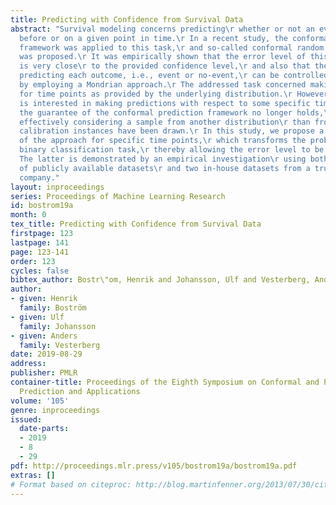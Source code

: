 ```yaml
---
title: Predicting with Confidence from Survival Data
abstract: "Survival modeling concerns predicting\r whether or not an event will occur
  before or on a given point in time.\r In a recent study, the conformal prediction
  framework was applied to this task,\r and so-called conformal random survival forest
  was proposed.\r It was empirically shown that the error level of this model indeed
  is very close\r to the provided confidence level,\r and also that the error for
  predicting each outcome, i.e., event or no-event,\r can be controlled separately
  by employing a Mondrian approach.\r The addressed task concerned making predictions
  for time points as provided by the underlying distribution.\r However, if one instead
  is interested in making predictions with respect to some specific time point,\r
  the guarantee of the conformal prediction framework no longer holds,\r as one is
  effectively considering a sample from another distribution\r than from which the
  calibration instances have been drawn.\r In this study, we propose a modification
  of the approach for specific time points,\r which transforms the problem into a
  binary classification task,\r thereby allowing the error level to be controlled.\r
  The latter is demonstrated by an empirical investigation\r using both a collection
  of publicly available datasets\r and two in-house datasets from a truck manufacturing
  company."
layout: inproceedings
series: Proceedings of Machine Learning Research
id: bostrom19a
month: 0
tex_title: Predicting with Confidence from Survival Data
firstpage: 123
lastpage: 141
page: 123-141
order: 123
cycles: false
bibtex_author: Bostr\"om, Henrik and Johansson, Ulf and Vesterberg, Anders
author:
- given: Henrik
  family: Boström
- given: Ulf
  family: Johansson
- given: Anders
  family: Vesterberg
date: 2019-08-29
address: 
publisher: PMLR
container-title: Proceedings of the Eighth Symposium on Conformal and Probabilistic
  Prediction and Applications
volume: '105'
genre: inproceedings
issued:
  date-parts:
  - 2019
  - 8
  - 29
pdf: http://proceedings.mlr.press/v105/bostrom19a/bostrom19a.pdf
extras: []
# Format based on citeproc: http://blog.martinfenner.org/2013/07/30/citeproc-yaml-for-bibliographies/
---
```

